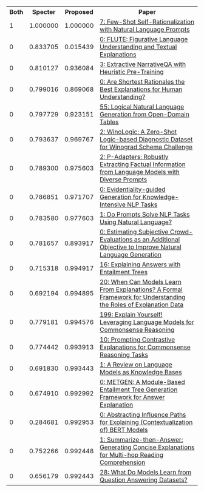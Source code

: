 <html><table><tr>
<th>Both</th>
<th>Specter</th>
<th>Proposed</th>
<th>Paper</th>
</tr>
<tr>
<td>1</td>
<td>1.000000</td>
<td>1.000000</td>
<td><a href="https://www.semanticscholar.org/paper/9a258f42e333ed5ff79037724eb01747ede0bb49">7: Few-Shot Self-Rationalization with Natural Language Prompts</a></td>
</tr>
<tr>
<td>0</td>
<td>0.833705</td>
<td>0.015439</td>
<td><a href="https://www.semanticscholar.org/paper/d6d8bd4a59b617438e3c2226d39acf6d9ea84099">0: FLUTE: Figurative Language Understanding and Textual Explanations</a></td>
</tr>
<tr>
<td>0</td>
<td>0.810127</td>
<td>0.936084</td>
<td><a href="https://www.semanticscholar.org/paper/41b5b8c7c0b9677b9f65283518984726fb199379">3: Extractive NarrativeQA with Heuristic Pre-Training</a></td>
</tr>
<tr>
<td>0</td>
<td>0.799016</td>
<td>0.869068</td>
<td><a href="https://www.semanticscholar.org/paper/9f3540baf1f1e5bf3dd4efdd776d6e2ffc3f55e9">0: Are Shortest Rationales the Best Explanations for Human Understanding?</a></td>
</tr>
<tr>
<td>0</td>
<td>0.797729</td>
<td>0.923151</td>
<td><a href="https://www.semanticscholar.org/paper/342ec2f1c1b3d29d3269a2566c44f239f0141aeb">55: Logical Natural Language Generation from Open-Domain Tables</a></td>
</tr>
<tr>
<td>0</td>
<td>0.793637</td>
<td>0.969767</td>
<td><a href="https://www.semanticscholar.org/paper/b6588d413efc23122f690ace43a28db693d857c2">2: WinoLogic: A Zero-Shot Logic-based Diagnostic Dataset for Winograd Schema Challenge</a></td>
</tr>
<tr>
<td>0</td>
<td>0.789300</td>
<td>0.975603</td>
<td><a href="https://www.semanticscholar.org/paper/58947177663d73b4d7809e74482b54aadaee6444">2: P-Adapters: Robustly Extracting Factual Information from Language Models with Diverse Prompts</a></td>
</tr>
<tr>
<td>0</td>
<td>0.786851</td>
<td>0.971707</td>
<td><a href="https://www.semanticscholar.org/paper/a81a09b2a4ce36ae5c847fc4e3558c523d301179">0: Evidentiality-guided Generation for Knowledge-Intensive NLP Tasks</a></td>
</tr>
<tr>
<td>0</td>
<td>0.783580</td>
<td>0.977603</td>
<td><a href="https://www.semanticscholar.org/paper/498d95574dead1619a9580293968a49ba537f362">1: Do Prompts Solve NLP Tasks Using Natural Language?</a></td>
</tr>
<tr>
<td>0</td>
<td>0.781657</td>
<td>0.893917</td>
<td><a href="https://www.semanticscholar.org/paper/5eba8724559f97b824e832451e4f832e319ce2cf">0: Estimating Subjective Crowd-Evaluations as an Additional Objective to Improve Natural Language Generation</a></td>
</tr>
<tr>
<td>0</td>
<td>0.715318</td>
<td>0.994917</td>
<td><a href="https://www.semanticscholar.org/paper/59d225fcb08ce66935e0285a9936ee158c4fdb97">16: Explaining Answers with Entailment Trees</a></td>
</tr>
<tr>
<td>0</td>
<td>0.692194</td>
<td>0.994895</td>
<td><a href="https://www.semanticscholar.org/paper/5b6c582d51266be9aa7e32bfdc20891e5231eca4">20: When Can Models Learn From Explanations? A Formal Framework for Understanding the Roles of Explanation Data</a></td>
</tr>
<tr>
<td>0</td>
<td>0.779181</td>
<td>0.994576</td>
<td><a href="https://www.semanticscholar.org/paper/874e9318c09c711ecd48a903b3824a3a03e2cd62">199: Explain Yourself! Leveraging Language Models for Commonsense Reasoning</a></td>
</tr>
<tr>
<td>0</td>
<td>0.774442</td>
<td>0.993913</td>
<td><a href="https://www.semanticscholar.org/paper/7747ecbc26b1688e6cad1a6ce83914efa2a3c04c">10: Prompting Contrastive Explanations for Commonsense Reasoning Tasks</a></td>
</tr>
<tr>
<td>0</td>
<td>0.691830</td>
<td>0.993443</td>
<td><a href="https://www.semanticscholar.org/paper/cd471b5ef162906ef3d9a84398b3f98e9ee4bf56">1: A Review on Language Models as Knowledge Bases</a></td>
</tr>
<tr>
<td>0</td>
<td>0.674910</td>
<td>0.992992</td>
<td><a href="https://www.semanticscholar.org/paper/e1943cbf4817605a1f988fe5fd785f6b707ca233">0: METGEN: A Module-Based Entailment Tree Generation Framework for Answer Explanation</a></td>
</tr>
<tr>
<td>0</td>
<td>0.284681</td>
<td>0.992953</td>
<td><a href="https://www.semanticscholar.org/paper/052ea761dfc1ea0e5891e92d9b18401e77d5f48e">0: Abstracting Influence Paths for Explaining (Contextualization of) BERT Models</a></td>
</tr>
<tr>
<td>0</td>
<td>0.752266</td>
<td>0.992448</td>
<td><a href="https://www.semanticscholar.org/paper/6160d89955aeb79424cb8bf164e3a797035c1c67">1: Summarize-then-Answer: Generating Concise Explanations for Multi-hop Reading Comprehension</a></td>
</tr>
<tr>
<td>0</td>
<td>0.656179</td>
<td>0.992443</td>
<td><a href="https://www.semanticscholar.org/paper/122b75042daae44f93153dedda15b0fb11b3f279">28: What Do Models Learn from Question Answering Datasets?</a></td>
</tr>
</table></html>
